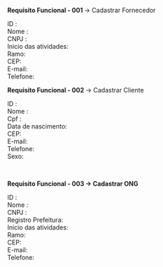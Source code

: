 <p><strong>Requisito Funcional - 001 </strong>-&gt; Cadastrar Fornecedor</p>
<p>ID :&nbsp;<br>Nome :&nbsp;<br>CNPJ :&nbsp;<br>Inicio das atividades:<br>Ramo:<br>CEP:<br>E-mail:<br>Telefone:</p>
<p><strong>Requisito Funcional - 002</strong> -&gt; Cadastrar Cliente</p>
<p>ID :&nbsp;<br>Nome :&nbsp;<br>Cpf :&nbsp;<br>Data de nascimento:<br>CEP:<br>E-mail:<br>Telefone:<br>Sexo:</p>
<p>&nbsp;</p>
<p><strong>Requisito Funcional - 003 -&gt; Cadastrar ONG</strong></p>
<p>ID :&nbsp;<br>Nome :&nbsp;<br>CNPJ :&nbsp;<br>Registro Prefeitura:<br>Inicio das atividades:<br>Ramo:<br>CEP:<br>E-mail:<br>Telefone:</p>
